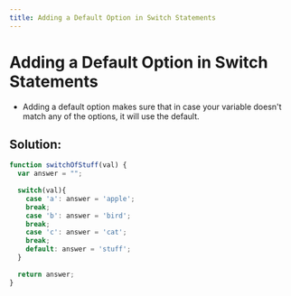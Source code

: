 ```yaml
---
title: Adding a Default Option in Switch Statements
---
```


# Adding a Default Option in Switch Statements

* Adding a default option makes sure that in case your variable doesn't match any of the options, it will use the default.

## Solution:
```javascript
function switchOfStuff(val) {
  var answer = "";
  
  switch(val){
    case 'a': answer = 'apple'; 
    break;
    case 'b': answer = 'bird'; 
    break;
    case 'c': answer = 'cat'; 
    break;
    default: answer = 'stuff';
  }
  
  return answer;  
}
```